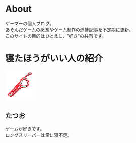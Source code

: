 # About
ゲーマーの個人ブログ。<br>
あそんだゲームの感想やゲーム制作の進捗記事を不定期に更新。<br>
このサイトの目的はひとえに、"好き"の共有です。

<h1 className="includemargintoph1" >寝たほうがいい人の紹介</h1>
<div className="d-flex flex-row align-start">
<img src="/monad.png"></img>
<div className="d-flex flex-column align-start">

## たつお
<p>ゲームが好きです。<br>
ロングスリーパーは常に寝不足。</p>
</div>
</div>

